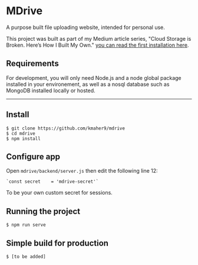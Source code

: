 # MDrive
A purpose built file uploading website, intended for personal use.

This project was built as part of my Medium article series, "Cloud Storage is Broken. Here’s How I Built My Own." [you can read the first installation here](https://medium.com/@kieranmaher13/cloud-storage-is-broken-heres-how-i-built-my-own-90b94a0fe180).

## Requirements

For development, you will only need Node.js and a node global package installed in your environement, as well as a nosql database such as MongoDB installed locally or hosted.

---

## Install

    $ git clone https://github.com/kmaher9/mdrive
    $ cd mdrive
    $ npm install

## Configure app

Open `mdrive/backend/server.js` then edit the following line 12:

    `const secret    = 'mdrive-secret'`

To be your own custom secret for sessions.

## Running the project

    $ npm run serve

## Simple build for production

    $ [to be added]

